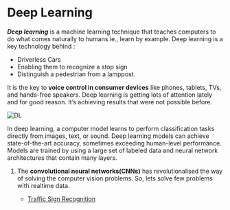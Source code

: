 # Deep Learning

**_Deep learning_** is a machine learning technique that teaches computers to do what comes naturally to humans ie., learn by example. Deep learning is a key technology behind :
 * Driverless Cars
 * Enabling them to recognize a stop sign
 * Distinguish a pedestrian from a lamppost. 
 
It is the key to **voice control in consumer devices** like phones, tablets, TVs, and hands-free speakers. Deep learning is getting lots of attention lately and for good reason. It’s achieving results that were not possible before.

![DL](https://pbs.twimg.com/media/DZtm20sUMAE5SMp.jpg)

In deep learning, a computer model learns to perform classification tasks directly from images, text, or sound. Deep learning models can achieve state-of-the-art accuracy, sometimes exceeding human-level performance. Models are trained by using a large set of labeled data and neural network architectures that contain many layers.

 1. The **convolutional neural networks(CNNs)** has revolutionalised the way of solving the computer vision problems. So, lets solve few problems with realtime data.
    
    * [Traffic Sign Recognition](https://nbviewer.jupyter.org/github/syamkakarla98/DataScience_Head_Start/blob/master/Deep_Learning/Traffic_Sign_Classification.ipynb)
